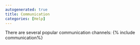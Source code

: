 ```yaml
---
autogenerated: true
title: Communication
categories: [Help]
---
```


There are several popular communication channels: {% include communication%}



